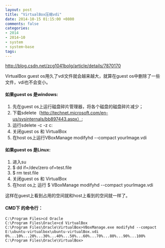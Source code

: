 ```yaml
---
layout: post
title: "VirtualBox压缩vdi"
date: 2014-10-15 01:15:00 +0800
comments: false
categories:
- 2014
- 2014~10
- system
- system~base
tags:
---
```

http://blog.csdn.net/zcg1041bolg/article/details/7870170

VirtualBox guest os用久了vdi文件就会越来越大，就算在guest os中删除了一些文件，vdi也不会变小。

#### 如果guest os 是windows:
1. 先在guest os上运行磁盘碎片管理器，将各个磁盘的磁盘碎片减少；  
2. 下载sdelete（http://technet.microsoft.com/en-us/sysinternals/bb897443.aspx）;  
3. 运行sdelete -c -z  c:    
4. 关闭guest os 和 VirtualBox  
5. 在host os上运行VBoxManage modifyhd --compact yourImage.vdi  

 

#### 如果guest os 是Linux:
1. 进入su  
2. $ dd if=/dev/zero of=test.file  
3. $ rm test.file  
4. 关闭guest os 和 VirtualBox  
5. 在host os上 运行 $ VBoxManage modifyhd --compact yourImage.vdi  

这样在guest上看到占用的空间就和host上看到的空间就一样了。  


#### CMD下 的命令行：
```
C:\Program Files>cd Oracle
C:\Program Files\Oracle>cd VirtualBox
C:\Program Files\Oracle\VirtualBox>VBoxManage.exe modifyhd --compact E:\ubuntu-virtualbox\ubuntu-virtualBox.vdi
0%...10%...20%...30%...40%...50%...60%...70%...80%...90%...100%
C:\Program Files\Oracle\VirtualBox>
```
